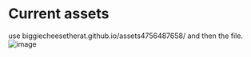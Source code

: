 # Current assets
use biggiecheesetherat.github.io/assets4756487658/ and then the file.
![image](https://github.com/biggiecheesetherat/assets4756487658/assets/143027785/b7d49b68-7137-47f0-b6e3-79ba200b35a5)

